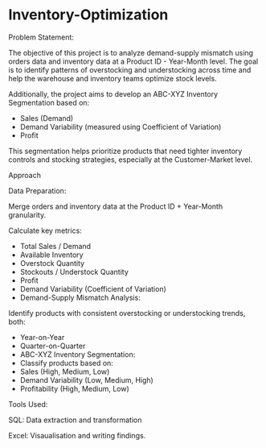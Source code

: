 # Inventory-Optimization

Problem Statement:

The objective of this project is to analyze demand-supply mismatch using orders data and inventory data at a Product ID - Year-Month level. The goal is to identify patterns of overstocking and understocking across time and help the warehouse and inventory teams optimize stock levels.

Additionally, the project aims to develop an ABC-XYZ Inventory Segmentation based on:

- Sales (Demand)
- Demand Variability (measured using Coefficient of Variation)
- Profit

This segmentation helps prioritize products that need tighter inventory controls and stocking strategies, especially at the Customer-Market level.


Approach

Data Preparation:

Merge orders and inventory data at the Product ID + Year-Month granularity.

Calculate key metrics:
- Total Sales / Demand
- Available Inventory
- Overstock Quantity
- Stockouts / Understock Quantity
- Profit
- Demand Variability (Coefficient of Variation)
- Demand-Supply Mismatch Analysis:

Identify products with consistent overstocking or understocking trends, both:

- Year-on-Year
- Quarter-on-Quarter
- ABC-XYZ Inventory Segmentation:
- Classify products based on:
- Sales (High, Medium, Low)
- Demand Variability (Low, Medium, High)
- Profitability (High, Medium, Low)


Tools Used:

SQL: Data extraction and transformation

Excel: Visaualisation and writing findings.
